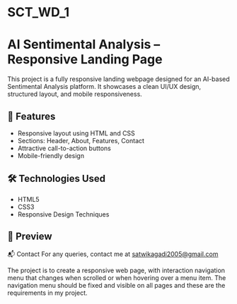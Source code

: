 # SCT_WD_1

# AI Sentimental Analysis – Responsive Landing Page

This project is a fully responsive landing webpage designed for an AI-based Sentimental Analysis platform. It showcases a clean UI/UX design, structured layout, and mobile responsiveness.

## 🌟 Features

- Responsive layout using HTML and CSS
- Sections: Header, About, Features, Contact
- Attractive call-to-action buttons
- Mobile-friendly design

## 🛠️ Technologies Used

- HTML5
- CSS3
- Responsive Design Techniques

## 📸 Preview

  📬 Contact
For any queries, contact me at satwikagadi2005@gmail.com

The project is to create a responsive web page, with interaction navigation menu that changes when scrolled or when hovering over a menu item.
The navigation menu should be fixed and visible on all pages and these are the requirements in my project.
